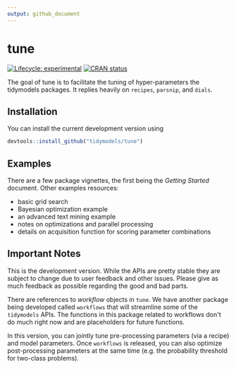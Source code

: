 ```yaml
---
output: github_document
---
```


<!-- README.md is generated from README.Rmd. Please edit that file -->


# tune

<!-- badges: start -->
[![Lifecycle: experimental](https://img.shields.io/badge/lifecycle-experimental-orange.svg)](https://www.tidyverse.org/lifecycle/#experimental)
[![CRAN status](https://www.r-pkg.org/badges/version/tune)](https://CRAN.R-project.org/package=tune)
<!-- badges: end -->

The goal of tune is to facilitate the tuning of hyper-parameters the tidymodels packages. It replies heavily on `recipes`, `parsnip`, and `dials`. 

## Installation

You can install the current development version using

```r
devtools::install_github("tidymodels/tune")
```

## Examples

There are a few package vignettes, the first being the _Getting Started_ document. Other examples resources:

 - basic grid search
 - Bayesian optimization example
 - an advanced text mining example
 - notes on optimizations and parallel processing
 - details on acquisition function for scoring parameter combinations
 
## Important Notes

This is the development version. While the APIs are pretty stable they are subject to change due to user feedback and other issues. Please give as much feedback as possible regarding the good and bad parts. 

There are references to _workflow_ objects in `tune`. We have another package being developed called `workflows` that will streamline some of the `tidymodels` APIs. The functions in this package related to workflows don't do much right now and are placeholders for future functions. 

In this version, you can jointly tune pre-processing parameters (via a recipe) and model parameters. Once `workflows` is released, you can also optimize post-processing parameters at the same time (e.g. the probability threshold for two-class problems). 

 
